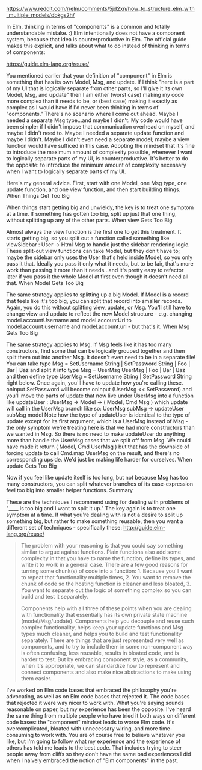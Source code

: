 https://www.reddit.com/r/elm/comments/5jd2xn/how_to_structure_elm_with_multiple_models/dbkgs2h/


In Elm, thinking in terms of "components" is a common and totally understandable mistake. :)
Elm intentionally does not have a component system, because that idea is counterproductive in Elm. The official guide makes this explicit, and talks about what to do instead of thinking in terms of components:

https://guide.elm-lang.org/reuse/

You mentioned earlier that your definition of "component" in Elm is something that has its own Model, Msg, and update.
If I think "here is a part of my UI that is logically separate from other parts, so I'll give it its own Model, Msg, and update" then I am either (worst case) making my code more complex than it needs to be, or (best case) making it exactly as complex as I would have if I'd never been thinking in terms of "components." There's no scenario where I come out ahead.
Maybe I needed a separate Msg type...and maybe I didn't. My code would have been simpler if I didn't impose that communication overhead on myself, and maybe I didn't need to. Maybe I needed a separate update function and maybe I didn't. Maybe I didn't even need a separate model; maybe a view function would have sufficed in this case.
Adopting the mindset that it's fine to introduce the maximum amount of complexity possible, whenever I want to logically separate parts of my UI, is counterproductive. It's better to do the opposite: to introduce the minimum amount of complexity necessary when I want to logically separate parts of my UI.

Here's my general advice.
First, start with one Model, one Msg type, one update function, and one view function, and then start building things.
When Things Get Too Big

When things start getting big and unwieldy, the key is to treat one symptom at a time. If something has gotten too big, split up just that one thing, without splitting up any of the other parts.
When view Gets Too Big

Almost always the view function is the first one to get this treatment. It starts getting big, so you split out a function called something like viewSidebar : User -> Html Msg to handle just the sidebar rendering logic. These split-out view functions can take Model, but they don't have to; maybe the sidebar only uses the User that's held inside Model, so you only pass it that.
Ideally you pass it only what it needs, but to be fair, that's more work than passing it more than it needs...and it's pretty easy to refactor later if you pass it the whole Model at first even though it doesn't need all that.
When Model Gets Too Big

The same strategy applies to splitting up a big Model. If Model is a record that feels like it's too big, you can split that record into smaller records. Again, you do this without splitting view, update, or Msg. You'll still have to change view and update to reflect the new Model structure - e.g. changing model.accountUsername and model.accountUrl to model.account.username and model.account.url - but that's it.
When Msg Gets Too Big

The same strategy applies to Msg. If Msg feels like it has too many constructors, find some that can be logically grouped together and then split them out into another Msg.
It doesn't even need to be in a separate file! You can take type Msg = SetUsername String | SetPassword String | Foo | Bar | Baz and split it into type Msg = UserMsg UserMsg | Foo | Bar | Baz and then define type UserMsg = SetUsername String | SetPassword String right below.
Once again, you'll have to update how you're calling these. onInput SetPassword will become onInput (UserMsg << SetPassword) and you'll move the parts of update that now live under UserMsg into a function like updateUser : UserMsg -> Model -> ( Model, Cmd Msg ) which update will call in the UserMsg branch like so: UserMsg subMsg -> updateUser subMsg model
Note how the type of updateUser is identical to the type of update except for its first argument, which is a UserMsg instead of Msg - the only symptom we're treating here is that we had more constructors than we wanted in Msg. So there is no need to make updateUser do anything more than handle the UserMsg cases that we split off from Msg. We could have made it return ( Model, Cmd UserMsg ) but that has the downside of forcing update to call Cmd.map UserMsg on the result, and there's no corresponding upside. We'd just be making life harder for ourselves.
When update Gets Too Big

Now if you feel like update itself is too long, but not because Msg has too many constructors, you can split whatever branches of its case-expression feel too big into smaller helper functions.
Summary

These are the techniques I recommend using for dealing with problems of "____ is too big and I want to split it up." The key again is to treat one symptom at a time.
If what you're dealing with is not a desire to split up something big, but rather to make something reusable, then you want a different set of techniques - specifically these: http://guide.elm-lang.org/reuse/

>The problem with your reasoning is that you could say something similar to argue against functions. Plain functions also add some complexity in that you have to name the function, define its types, and write it to work in a general case. There are a few good reasons for turning some chunk(s) of code into a function: 1. Because you'll want to repeat that functionality multiple times, 2. You want to remove the chunk of code so the hosting function is cleaner and less bloated, 3. You want to separate out the logic of something complex so you can build and test it separately.
>
>Components help with all three of these points when you are dealing with functionality that essentially has its own private state machine (model/Msg/update). Components help you decouple and reuse such complex functionality, helps keep your update functions and Msg types much cleaner, and helps you to build and test functionality separately.
>There are things that are just represented very well as components, and to try to include them in some non-component way is often confusing, less reusable, results in bloated code, and is harder to test. But by embracing component style, as a community, when it's appropriate, we can standardize how to represent and connect components and also make nice abstractions to make using them easier.

I've worked on Elm code bases that embraced the philosophy you're advocating, as well as on Elm code bases that rejected it. The code bases that rejected it were way nicer to work with.
What you're saying sounds reasonable on paper, but my experience has been the opposite. I've heard the same thing from multiple people who have tried it both ways on different code bases: the "component" mindset leads to worse Elm code. It's overcomplicated, bloated with unnecessary wiring, and more time-consuming to work with.
You are of course free to believe whatever you like, but I'm going to follow what my experience and the experience of others has told me leads to the best code. That includes trying to steer people away from cliffs so they don't have the same bad experiences I did when I naively embraced the notion of "Elm components" in the past.
